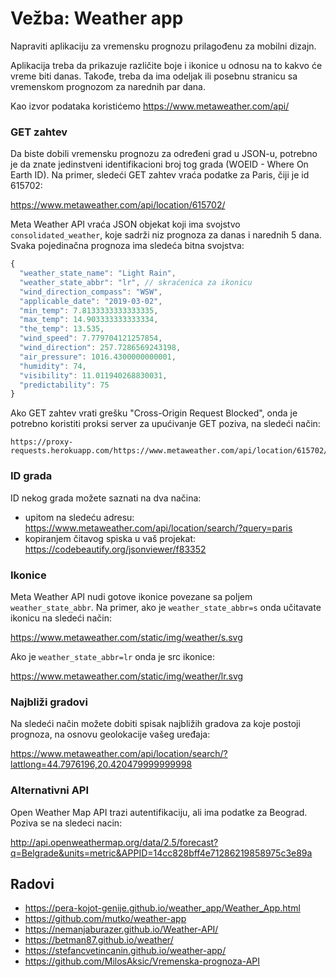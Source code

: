 # Vežba: Weather app

Napraviti aplikaciju za vremensku prognozu prilagođenu za mobilni dizajn. 

Aplikacija treba da prikazuje različite boje i ikonice u odnosu na to kakvo će vreme biti danas. Takođe, treba da ima odeljak ili posebnu stranicu sa vremenskom prognozom za narednih par dana. 

Kao izvor podataka koristićemo https://www.metaweather.com/api/

### GET zahtev

Da biste dobili vremensku prognozu za određeni grad u JSON-u, potrebno je da znate jedinstveni identifikacioni broj tog grada (WOEID - Where On Earth ID). Na primer, sledeći GET zahtev vraća podatke za Paris, čiji je id 615702:

https://www.metaweather.com/api/location/615702/

Meta Weather API vraća JSON objekat koji ima svojstvo `consolidated_weather`, koje sadrži niz prognoza za danas i narednih 5 dana. Svaka pojedinačna prognoza ima sledeća bitna svojstva:

```js
{
  "weather_state_name": "Light Rain",
  "weather_state_abbr": "lr", // skraćenica za ikonicu
  "wind_direction_compass": "WSW",
  "applicable_date": "2019-03-02",
  "min_temp": 7.8133333333333335,
  "max_temp": 14.903333333333334,
  "the_temp": 13.535,
  "wind_speed": 7.779704121257854,
  "wind_direction": 257.7286569243198,
  "air_pressure": 1016.4300000000001,
  "humidity": 74,
  "visibility": 11.011940268830031,
  "predictability": 75
}
```

Ako GET zahtev vrati grešku "Cross-Origin Request Blocked", onda je potrebno koristiti proksi server za upućivanje GET poziva, na sledeći način:

```
https://proxy-requests.herokuapp.com/https://www.metaweather.com/api/location/615702/
```

### ID grada

ID nekog grada možete saznati na dva načina: 
- upitom na sledeću adresu: https://www.metaweather.com/api/location/search/?query=paris
- kopiranjem čitavog spiska u vaš projekat: https://codebeautify.org/jsonviewer/f83352

### Ikonice

Meta Weather API nudi gotove ikonice povezane sa poljem `weather_state_abbr`. Na primer, ako je `weather_state_abbr=s` onda učitavate ikonicu na sledeći način:

https://www.metaweather.com/static/img/weather/s.svg

Ako je `weather_state_abbr=lr` onda je src ikonice:

https://www.metaweather.com/static/img/weather/lr.svg

### Najbliži gradovi

Na sledeći način možete dobiti spisak najbližih gradova za koje postoji prognoza, na osnovu geolokacije vašeg uređaja:

https://www.metaweather.com/api/location/search/?lattlong=44.7976196,20.420479999999998

### Alternativni API

Open Weather Map API trazi autentifikaciju, ali ima podatke za Beograd. Poziva se na sledeci nacin:

http://api.openweathermap.org/data/2.5/forecast?q=Belgrade&units=metric&APPID=14cc828bff4e71286219858975c3e89a

## Radovi

- https://pera-kojot-genije.github.io/weather_app/Weather_App.html
- https://github.com/mutko/weather-app
- https://nemanjaburazer.github.io/Weather-API/
- https://betman87.github.io/weather/
- https://stefancvetincanin.github.io/weather-app/
- https://github.com/MilosAksic/Vremenska-prognoza-API
